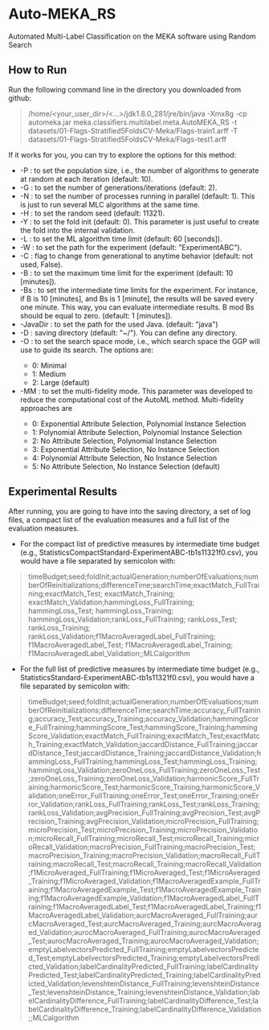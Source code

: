 # Auto-MEKA_RS
Automated Multi-Label Classification on the MEKA software using Random Search

## **How to Run**

Run the following command line in the directory you downloaded from github:

> /home/<your_user_dir>/<...>/jdk1.8.0_281/jre/bin/java -Xmx8g -cp automeka.jar meka.classifiers.multilabel.meta.AutoMEKA_RS -t datasets/01-Flags-Stratified5FoldsCV-Meka/Flags-train1.arff -T datasets/01-Flags-Stratified5FoldsCV-Meka/Flags-test1.arff


If it works for you, you can try to explore the options for this method:
- -P <value> : to set the population size, i.e., the number of algorithms to generate at random at each iteration (default: 10).
- -G <value> : to set the number of generations/iterations (default: 2).
- -N <value> : to set the number of processes running in parallel (default: 1). This is just to run several MLC algorithms at the same time.
- -H <value>: to set the random seed (default: 11321).
- -Y <value>: to set the fold init (default: 0). This parameter is just useful to create the fold into the internal validation.
- -L <value> : to set the ML algorithm time limit (default: 60 [seconds]).
- -W <path>: to set the path for the experiment (default: "ExperimentABC").
- -C : flag to change from generational to anytime behavior (default: not used, False).
- -B <value>: to set the maximum time limit for the experiment (default: 10 [minutes]).
- -Bs <value>: to set the intermediate time limits for the experiment. For instance, if B is 10 [minutes], and Bs is 1 [minute], the results will be saved every one minute. This way, you can evaluate intermediate results. B mod Bs should be equal to zero. (default: 1 [minutes]).
- -JavaDir <path>: to set the path for the used Java. (default: "java")
- -D <value>: saving directory (default: "~/"). You can define any directory.
- -O <value>: to set the search space mode, i.e., which search space the GGP will use to guide its search. The options are: 
  - 0: Minimal
  - 1: Medium
  - 2: Large (default)
- -MM <value>: to set the multi-fidelity mode. This parameter was developed to reduce the computational cost of the AutoML method. Multi-fidelity approaches are
  - 0: Exponential Attribute Selection, Polynomial Instance Selection
  - 1: Polynomial Attribute Selection,  Polynomial Instance Selection
  - 2: No Attribute Selection, Polynomial Instance Selection
  - 3: Exponential Attribute Selection, No Instance Selection
  - 4: Polynomial Attribute Selection, No Instance Selection
  - 5: No Attribute Selection, No Instance Selection (default)


## **Experimental Results**

After running, you are going to have into the saving directory, a set of log files, a compact list of the evaluation measures and a full list of the evaluation measures.


- For the compact list of predictive measures by intermediate time budget (e.g., StatisticsCompactStandard-ExperimentABC-tb1s11321f0.csv), you would have a file separated by semicolon with: 
> timeBudget;seed;foldInit;actualGeneration;numberOfEvaluations;numberOfReinitializations;differenceTime;searchTime;exactMatch_FullTraining;exactMatch_Test; exactMatch_Training; exactMatch_Validation;hammingLoss_FullTraining; hammingLoss_Test; hammingLoss_Training; hammingLoss_Validation;rankLoss_FullTraining; rankLoss_Test; rankLoss_Training; rankLoss_Validation;f1MacroAveragedLabel_FullTraining; f1MacroAveragedLabel_Test; f1MacroAveragedLabel_Training; f1MacroAveragedLabel_Validation;;MLCalgorithm

- For the full list of predictive measures by intermediate time budget (e.g., StatisticsStandard-ExperimentABC-tb1s11321f0.csv), you would have a file separated by semicolon with: 
> timeBudget;seed;foldInit;actualGeneration;numberOfEvaluations;numberOfReinitializations;differenceTime;searchTime;accuracy_FullTraining;accuracy_Test;accuracy_Training;accuracy_Validation;hammingScore_FullTraining;hammingScore_Test;hammingScore_Training;hammingScore_Validation;exactMatch_FullTraining;exactMatch_Test;exactMatch_Training;exactMatch_Validation;jaccardDistance_FullTraining;jaccardDistance_Test;jaccardDistance_Training;jaccardDistance_Validation;hammingLoss_FullTraining;hammingLoss_Test;hammingLoss_Training;hammingLoss_Validation;zeroOneLoss_FullTraining;zeroOneLoss_Test;zeroOneLoss_Training;zeroOneLoss_Validation;harmonicScore_FullTraining;harmonicScore_Test;harmonicScore_Training;harmonicScore_Validation;oneError_FullTraining;oneError_Test;oneError_Training;oneError_Validation;rankLoss_FullTraining;rankLoss_Test;rankLoss_Training;rankLoss_Validation;avgPrecision_FullTraining;avgPrecision_Test;avgPrecision_Training;avgPrecision_Validation;microPrecision_FullTraining;microPrecision_Test;microPrecision_Training;microPrecision_Validation;microRecall_FullTraining;microRecall_Test;microRecall_Training;microRecall_Validation;macroPrecision_FullTraining;macroPrecision_Test;macroPrecision_Training;macroPrecision_Validation;macroRecall_FullTraining;macroRecall_Test;macroRecall_Training;macroRecall_Validation;f1MicroAveraged_FullTraining;f1MicroAveraged_Test;f1MicroAveraged_Training;f1MicroAveraged_Validation;f1MacroAveragedExample_FullTraining;f1MacroAveragedExample_Test;f1MacroAveragedExample_Training;f1MacroAveragedExample_Validation;f1MacroAveragedLabel_FullTraining;f1MacroAveragedLabel_Test;f1MacroAveragedLabel_Training;f1MacroAveragedLabel_Validation;aurcMacroAveraged_FullTraining;aurcMacroAveraged_Test;aurcMacroAveraged_Training;aurcMacroAveraged_Validation;aurocMacroAveraged_FullTraining;aurocMacroAveraged_Test;aurocMacroAveraged_Training;aurocMacroAveraged_Validation;emptyLabelvectorsPredicted_FullTraining;emptyLabelvectorsPredicted_Test;emptyLabelvectorsPredicted_Training;emptyLabelvectorsPredicted_Validation;labelCardinalityPredicted_FullTraining;labelCardinalityPredicted_Test;labelCardinalityPredicted_Training;labelCardinalityPredicted_Validation;levenshteinDistance_FullTraining;levenshteinDistance_Test;levenshteinDistance_Training;levenshteinDistance_Validation;labelCardinalityDifference_FullTraining;labelCardinalityDifference_Test;labelCardinalityDifference_Training;labelCardinalityDifference_Validation;;MLCalgorithm
